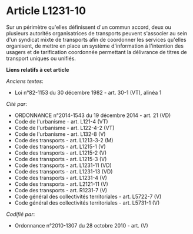 # Article L1231-10

Sur un périmètre qu'elles définissent d'un commun accord, deux ou plusieurs autorités organisatrices de transports peuvent
s'associer au sein d'un syndicat mixte de transports afin de coordonner les services qu'elles organisent, de mettre en place
un système d'information à l'intention des usagers et de tarification coordonnée permettant la délivrance de titres de
transport uniques ou unifiés.

**Liens relatifs à cet article**

_Anciens textes_:

  - Loi n°82-1153 du 30 décembre 1982 - art. 30-1 (VT), alinéa 1

_Cité par_:

  - ORDONNANCE n°2014-1543 du 19 décembre 2014 - art. 21 (VD)
  - Code de l'urbanisme - art. L121-4 (VT)
  - Code de l'urbanisme - art. L122-4-2 (VT)
  - Code de l'urbanisme - art. L132-8 (V)
  - Code des transports - art. L1213-3-2 (M)
  - Code des transports - art. L1215-1 (V)
  - Code des transports - art. L1215-2 (V)
  - Code des transports - art. L1215-3 (V)
  - Code des transports - art. L1231-11 (VD)
  - Code des transports - art. L1231-13 (VD)
  - Code des transports - art. L1231-4 (V)
  - Code des transports - art. L2121-11 (V)
  - Code des transports - art. R1231-7 (V)
  - Code général des collectivités territoriales - art. L5722-7 (V)
  - Code général des collectivités territoriales - art. L5731-1 (V)

_Codifié par_:

  - Ordonnance n°2010-1307 du 28 octobre 2010 - art. (V)
